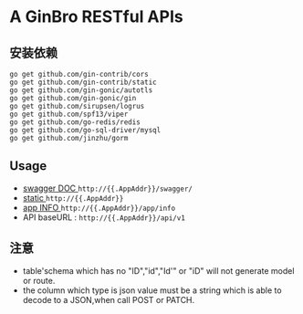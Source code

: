 # A GinBro RESTful APIs

## 安装依赖
	go get github.com/gin-contrib/cors
	go get github.com/gin-contrib/static
	go get github.com/gin-gonic/autotls
	go get github.com/gin-gonic/gin
	go get github.com/sirupsen/logrus
	go get github.com/spf13/viper
    go get github.com/go-redis/redis
    go get github.com/go-sql-driver/mysql
    go get github.com/jinzhu/gorm
    
## Usage
- [swagger DOC ](http://{{.AppAddr}}/swagger/)`http://{{.AppAddr}}/swagger/`
- [static ](http://{{.AppAddr}})`http://{{.AppAddr}}`
- [app INFO ](http://1{{.AppAddr}}/app/info)`http://{{.AppAddr}}/app/info`
- API baseURL : `http://{{.AppAddr}}/api/v1`

## 注意
- table'schema which has no "ID","id","Id'" or "iD" will not generate model or route.
- the column which type is json value must be a string which is able to decode to a JSON,when call POST or PATCH.